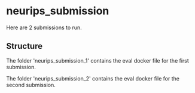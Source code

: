 # neurips_submission

Here are 2 submissions to run.

## Structure
The folder 'neurips_submission_1' contains the eval docker file for the first submission.

The folder 'neurips_submission_2' contains the eval docker file for the second submission.
